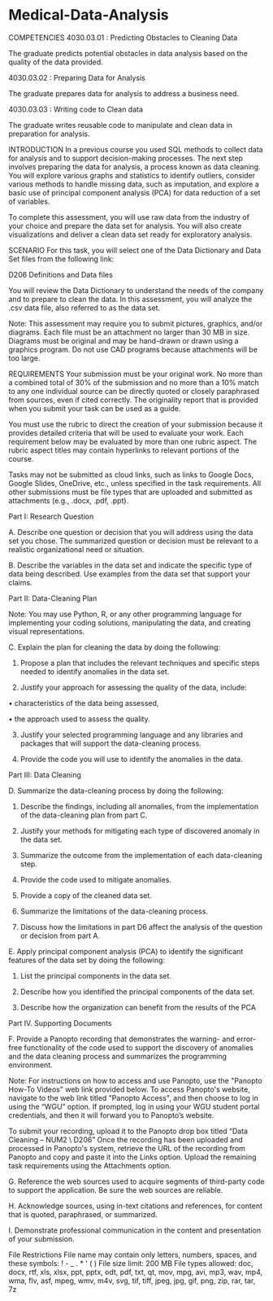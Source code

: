 # Medical-Data-Analysis
COMPETENCIES
4030.03.01 : Predicting Obstacles to Cleaning Data

The graduate predicts potential obstacles in data analysis based on the quality of the data provided.

4030.03.02 : Preparing Data for Analysis

The graduate prepares data for analysis to address a business need.

4030.03.03 : Writing code to Clean data

The graduate writes reusable code to manipulate and clean data in preparation for analysis.

INTRODUCTION
In a previous course you used SQL methods to collect data for analysis and to support decision-making processes. The next step involves preparing the data for analysis, a process known as data cleaning. You will explore various graphs and statistics to identify outliers, consider various methods to handle missing data, such as imputation, and explore a basic use of principal component analysis (PCA) for data reduction of a set of variables.



To complete this assessment, you will use raw data from the industry of your choice and prepare the data set for analysis. You will also create visualizations and deliver a clean data set ready for exploratory analysis.

SCENARIO
For this task, you will select one of the Data Dictionary and Data Set files from the following link:



D206 Definitions and Data files



You will review the Data Dictionary to understand the needs of the company and to prepare to clean the data. In this assessment, you will analyze the .csv data file, also referred to as the data set.



 Note: This assessment may require you to submit pictures, graphics, and/or diagrams. Each file must be an attachment no larger than 30 MB in size. Diagrams must be original and may be hand-drawn or drawn using a graphics program. Do not use CAD programs because attachments will be too large.

REQUIREMENTS
Your submission must be your original work. No more than a combined total of 30% of the submission and no more than a 10% match to any one individual source can be directly quoted or closely paraphrased from sources, even if cited correctly. The originality report that is provided when you submit your task can be used as a guide.

You must use the rubric to direct the creation of your submission because it provides detailed criteria that will be used to evaluate your work. Each requirement below may be evaluated by more than one rubric aspect. The rubric aspect titles may contain hyperlinks to relevant portions of the course.

Tasks may not be submitted as cloud links, such as links to Google Docs, Google Slides, OneDrive, etc., unless specified in the task requirements. All other submissions must be file types that are uploaded and submitted as attachments (e.g., .docx, .pdf, .ppt). 



Part I: Research Question



A.  Describe one question or decision that you will address using the data set you chose. The summarized question or decision must be relevant to a realistic organizational need or situation.
 

B.  Describe the variables in the data set and indicate the specific type of data being described. Use examples from the data set that support your claims.
 

Part II: Data-Cleaning Plan



Note: You may use Python, R, or any other programming language for implementing your coding solutions, manipulating the data, and creating visual representations.
 

C.  Explain the plan for cleaning the data by doing the following:

1.  Propose a plan that includes the relevant techniques and specific steps needed to identify anomalies in the data set.

2.  Justify your approach for assessing the quality of the data, include:

•  characteristics of the data being assessed,

•  the approach used to assess the quality.

3.  Justify your selected programming language and any libraries and packages that will support the data-cleaning process.

4.  Provide the code you will use to identify the anomalies in the data.
 

Part III: Data Cleaning



D.  Summarize the data-cleaning process by doing the following:

1.  Describe the findings, including all anomalies, from the implementation of the data-cleaning plan from part C.

2.  Justify your methods for mitigating each type of discovered anomaly in the data set.

3.  Summarize the outcome from the implementation of each data-cleaning step.

4.  Provide the code used to mitigate anomalies.

5.  Provide a copy of the cleaned data set.

6.  Summarize the limitations of the data-cleaning process.

7.  Discuss how the limitations in part D6 affect the analysis of the question or decision from part A.
 

E.  Apply principal component analysis (PCA) to identify the significant features of the data set by doing the following:

1.  List the principal components in the data set.

2.  Describe how you identified the principal components of the data set.

3.  Describe how the organization can benefit from the results of the PCA
 

Part IV. Supporting Documents



F.  Provide a Panopto recording that demonstrates the warning- and error-free functionality of the code used to support the discovery of anomalies and the data cleaning process and summarizes the programming environment.
 

Note: For instructions on how to access and use Panopto, use the "Panopto How-To Videos" web link provided below. To access Panopto's website, navigate to the web link titled "Panopto Access", and then choose to log in using the “WGU” option. If prompted, log in using your WGU student portal credentials, and then it will forward you to Panopto’s website.
 

To submit your recording, upload it to the Panopto drop box titled “Data Cleaning – NUM2 \ D206” Once the recording has been uploaded and processed in Panopto's system, retrieve the URL of the recording from Panopto and copy and paste it into the Links option. Upload the remaining task requirements using the Attachments option.
 

G.  Reference the web sources used to acquire segments of third-party code to support the application. Be sure the web sources are reliable.
 

H.  Acknowledge sources, using in-text citations and references, for content that is quoted, paraphrased, or summarized.
 

I.  Demonstrate professional communication in the content and presentation of your submission.

File Restrictions
File name may contain only letters, numbers, spaces, and these symbols: ! - _ . * ' ( )
File size limit: 200 MB
File types allowed: doc, docx, rtf, xls, xlsx, ppt, pptx, odt, pdf, txt, qt, mov, mpg, avi, mp3, wav, mp4, wma, flv, asf, mpeg, wmv, m4v, svg, tif, tiff, jpeg, jpg, gif, png, zip, rar, tar, 7z
